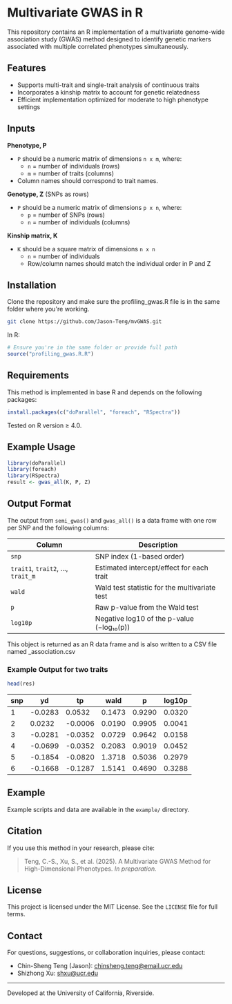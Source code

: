 # Multivariate GWAS in R

This repository contains an R implementation of a multivariate genome-wide association study (GWAS) method designed to identify genetic markers associated with multiple correlated phenotypes simultaneously.

## Features
- Supports multi-trait and single-trait analysis of continuous traits
- Incorporates a kinship matrix to account for genetic relatedness
- Efficient implementation optimized for moderate to high phenotype settings

## Inputs
**Phenotype, P**
- `P` should be a numeric matrix of dimensions `n x m`, where:
  - `n` = number of individuals (rows)
  - `m` = number of traits (columns)
- Column names should correspond to trait names.

  
**Genotype, Z** (SNPs as rows)
- `P` should be a numeric matrix of dimensions `p x n`, where:
  - `p` = number of SNPs (rows)
  - `n` = number of individuals (columns)

**Kinship matrix, K** 
- `K` should be a square matrix of dimensions `n x n`
  - `n` = number of individuals
  - Row/column names should match the individual order in P and Z

## Installation

Clone the repository and make sure the profiling_gwas.R file is in the same folder where you're working.

```bash
git clone https://github.com/Jason-Teng/mvGWAS.git
```

In R:

```r
# Ensure you're in the same folder or provide full path
source("profiling_gwas.R.R")
```

## Requirements

This method is implemented in base R and depends on the following packages:

```r
install.packages(c("doParallel", "foreach", "RSpectra"))
```

Tested on R version ≥ 4.0.

## Example Usage

```r
library(doParallel)
library(foreach)
library(RSpectra)
result <- gwas_all(K, P, Z)
```

## Output Format

The output from `semi_gwas()` and `gwas_all()` is a data frame with one row per SNP and the following columns:

| Column     | Description                                                  |
|------------|--------------------------------------------------------------|
| `snp`      | SNP index (1-based order)                                    |
| `trait1`, `trait2`, ..., `trait_m` | Estimated intercept/effect for each trait              |
| `wald`     | Wald test statistic for the multivariate test                |
| `p`        | Raw p-value from the Wald test                               |
| `log10p`   | Negative log10 of the p-value (−log₁₀(p))                    |

This object is returned as an R data frame and is also written to a CSV file named <name>_association.csv 

### Example Output for two traits
```r
head(res)
```

| snp |   yd     |    tp     |   wald   |    p     | log10p  |
|-----|----------|-----------|----------|----------|---------|
|  1  | -0.0283  | 0.0532    | 0.1473   | 0.9290   | 0.0320  |
|  2  | 0.0232   | -0.0006   | 0.0190   | 0.9905   | 0.0041  |
|  3  | -0.0281  | -0.0352   | 0.0729   | 0.9642   | 0.0158  |
|  4  | -0.0699  | -0.0352   | 0.2083   | 0.9019   | 0.0452  |
|  5  | -0.1854  | -0.0820   | 1.3718   | 0.5036   | 0.2979  |
|  6  | -0.1668  | -0.1287   | 1.5141   | 0.4690   | 0.3288  |


## Example

Example scripts and data are available in the `example/` directory.

## Citation

If you use this method in your research, please cite:

> Teng, C.-S., Xu, S., et al. (2025). A Multivariate GWAS Method for High-Dimensional Phenotypes. *In preparation.*

## License

This project is licensed under the MIT License. See the `LICENSE` file for full terms.

## Contact

For questions, suggestions, or collaboration inquiries, please contact:

- Chin-Sheng Teng (Jason): chinsheng.teng@email.ucr.edu  
- Shizhong Xu: shxu@ucr.edu

---

Developed at the University of California, Riverside.

